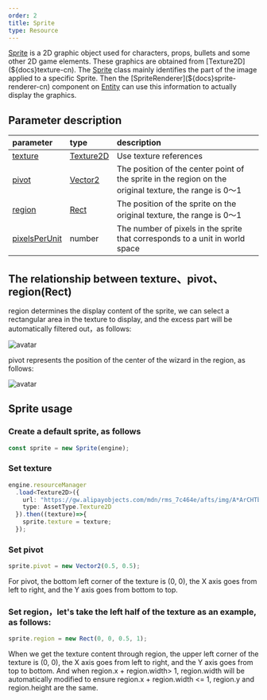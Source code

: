 ```yaml
---
order: 2
title: Sprite
type: Resource
---
```


[Sprite](${api}core/Sprite) is a 2D graphic object used for characters, props, bullets and some other 2D game elements. These graphics are obtained from [Texture2D](${docs}texture-cn). The [Sprite](${api}core/Sprite) class mainly identifies the part of the image applied to a specific Sprite. Then the [SpriteRenderer](${docs}sprite-renderer-cn) component on [Entity](${docs}entity-cn) can use this information to actually display the graphics.

## Parameter description

| parameter | type | description |
| :--- | :--- | :--- |
|[texture](${api}core/Sprite#texture)|[Texture2D](${api}core/Texture2D)|Use texture references|
|[pivot](${api}core/Sprite#pivot)|[Vector2](${api}math/Vector2)|The position of the center point of the sprite in the region on the original texture, the range is 0～1|
|[region](${api}core/Sprite#region)|[Rect](${api}math/Rect)|The position of the sprite on the original texture, the range is 0～1|
|[pixelsPerUnit](${api}core/Sprite#pixelsPerUnit)|number|The number of pixels in the sprite that corresponds to a unit in world space|

## The relationship between texture、pivot、region(Rect)
region determines the display content of the sprite, we can select a rectangular area in the texture to display, and the excess part will be automatically filtered out，as follows:

![avatar](https://gw.alipayobjects.com/mdn/rms_d27172/afts/img/A*Thx9Rpk6WkQAAAAAAAAAAAAAARQnAQ)

pivot represents the position of the center of the wizard in the region, as follows:

![avatar](https://gw.alipayobjects.com/mdn/rms_d27172/afts/img/A*-h_1Sri5P6oAAAAAAAAAAAAAARQnAQ)

## Sprite usage

### Create a default sprite, as follows
```typescript
const sprite = new Sprite(engine);
```
### Set texture
```typescript
engine.resourceManager
  .load<Texture2D>({
    url: "https://gw.alipayobjects.com/mdn/rms_7c464e/afts/img/A*ArCHTbfVPXUAAAAAAAAAAAAAARQnAQ",
    type: AssetType.Texture2D
  }).then((texture)=>{
    sprite.texture = texture;
  });
```
### Set pivot
```typescript
sprite.pivot = new Vector2(0.5, 0.5);
```
For pivot, the bottom left corner of the texture is (0, 0), the X axis goes from left to right, and the Y axis goes from bottom to top.
### Set region，let's take the left half of the texture as an example, as follows:
```typescript
sprite.region = new Rect(0, 0, 0.5, 1);
```
When we get the texture content through region, the upper left corner of the texture is (0, 0), the X axis goes from left to right, and the Y axis goes from top to bottom. And when region.x + region.width> 1, region.width will be automatically modified to ensure region.x + region.width <= 1, region.y and region.height are the same.

